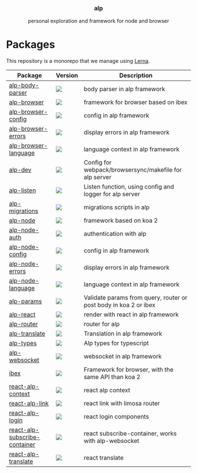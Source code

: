 <h3 align="center">
  alp
</h3>

<p align="center">
  personal exploration and framework for node and browser
</p>

<h1>Packages</h1>

This repository is a monorepo that we manage using [Lerna](https://github.com/lerna/lerna).

| Package | Version | Description |
|---------|---------|-------------|
| [alp-body-parser](packages/alp-body-parser) | <a href="https://npmjs.org/package/alp-body-parser"><img src="https://img.shields.io/npm/v/alp-body-parser.svg?style=flat-square"></a>  | body parser in alp framework
| [alp-browser](packages/alp-browser) | <a href="https://npmjs.org/package/alp-browser"><img src="https://img.shields.io/npm/v/alp-browser.svg?style=flat-square"></a>  | framework for browser based on ibex
| [alp-browser-config](packages/alp-browser-config) | <a href="https://npmjs.org/package/alp-browser-config"><img src="https://img.shields.io/npm/v/alp-browser-config.svg?style=flat-square"></a>  | config in alp framework
| [alp-browser-errors](packages/alp-browser-errors) | <a href="https://npmjs.org/package/alp-browser-errors"><img src="https://img.shields.io/npm/v/alp-browser-errors.svg?style=flat-square"></a>  | display errors in alp framework
| [alp-browser-language](packages/alp-browser-language) | <a href="https://npmjs.org/package/alp-browser-language"><img src="https://img.shields.io/npm/v/alp-browser-language.svg?style=flat-square"></a>  | language context in alp framework
| [alp-dev](packages/alp-dev) | <a href="https://npmjs.org/package/alp-dev"><img src="https://img.shields.io/npm/v/alp-dev.svg?style=flat-square"></a>  | Config for webpack/browsersync/makefile for alp server
| [alp-listen](packages/alp-listen) | <a href="https://npmjs.org/package/alp-listen"><img src="https://img.shields.io/npm/v/alp-listen.svg?style=flat-square"></a>  | Listen function, using config and logger for alp server
| [alp-migrations](packages/alp-migrations) | <a href="https://npmjs.org/package/alp-migrations"><img src="https://img.shields.io/npm/v/alp-migrations.svg?style=flat-square"></a>  | migrations scripts in alp
| [alp-node](packages/alp-node) | <a href="https://npmjs.org/package/alp-node"><img src="https://img.shields.io/npm/v/alp-node.svg?style=flat-square"></a>  | framework based on koa 2
| [alp-node-auth](packages/alp-node-auth) | <a href="https://npmjs.org/package/alp-node-auth"><img src="https://img.shields.io/npm/v/alp-node-auth.svg?style=flat-square"></a>  | authentication with alp
| [alp-node-config](packages/alp-node-config) | <a href="https://npmjs.org/package/alp-node-config"><img src="https://img.shields.io/npm/v/alp-node-config.svg?style=flat-square"></a>  | config in alp framework
| [alp-node-errors](packages/alp-node-errors) | <a href="https://npmjs.org/package/alp-node-errors"><img src="https://img.shields.io/npm/v/alp-node-errors.svg?style=flat-square"></a>  | display errors in alp framework
| [alp-node-language](packages/alp-node-language) | <a href="https://npmjs.org/package/alp-node-language"><img src="https://img.shields.io/npm/v/alp-node-language.svg?style=flat-square"></a>  | language context in alp framework
| [alp-params](packages/alp-params) | <a href="https://npmjs.org/package/alp-params"><img src="https://img.shields.io/npm/v/alp-params.svg?style=flat-square"></a>  | Validate params from query, router or post body in koa 2 or ibex
| [alp-react](packages/alp-react) | <a href="https://npmjs.org/package/alp-react"><img src="https://img.shields.io/npm/v/alp-react.svg?style=flat-square"></a>  | render with react in alp framework
| [alp-router](packages/alp-router) | <a href="https://npmjs.org/package/alp-router"><img src="https://img.shields.io/npm/v/alp-router.svg?style=flat-square"></a>  | router for alp
| [alp-translate](packages/alp-translate) | <a href="https://npmjs.org/package/alp-translate"><img src="https://img.shields.io/npm/v/alp-translate.svg?style=flat-square"></a>  | Translation in alp framework
| [alp-types](packages/alp-types) | <a href="https://npmjs.org/package/alp-types"><img src="https://img.shields.io/npm/v/alp-types.svg?style=flat-square"></a>  | Alp types for typescript
| [alp-websocket](packages/alp-websocket) | <a href="https://npmjs.org/package/alp-websocket"><img src="https://img.shields.io/npm/v/alp-websocket.svg?style=flat-square"></a>  | websocket in alp framework
| [ibex](packages/ibex) | <a href="https://npmjs.org/package/ibex"><img src="https://img.shields.io/npm/v/ibex.svg?style=flat-square"></a>  | Framework for browser, with the same API than koa 2
| [react-alp-context](packages/react-alp-context) | <a href="https://npmjs.org/package/react-alp-context"><img src="https://img.shields.io/npm/v/react-alp-context.svg?style=flat-square"></a>  | react alp context
| [react-alp-link](packages/react-alp-link) | <a href="https://npmjs.org/package/react-alp-link"><img src="https://img.shields.io/npm/v/react-alp-link.svg?style=flat-square"></a>  | react link with limosa router
| [react-alp-login](packages/react-alp-login) | <a href="https://npmjs.org/package/react-alp-login"><img src="https://img.shields.io/npm/v/react-alp-login.svg?style=flat-square"></a>  | react login components
| [react-alp-subscribe-container](packages/react-alp-subscribe-container) | <a href="https://npmjs.org/package/react-alp-subscribe-container"><img src="https://img.shields.io/npm/v/react-alp-subscribe-container.svg?style=flat-square"></a>  | react subscribe-container, works with alp-websocket
| [react-alp-translate](packages/react-alp-translate) | <a href="https://npmjs.org/package/react-alp-translate"><img src="https://img.shields.io/npm/v/react-alp-translate.svg?style=flat-square"></a>  | react translate

